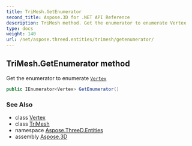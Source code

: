 ```yaml
---
title: TriMesh.GetEnumerator
second_title: Aspose.3D for .NET API Reference
description: TriMesh method. Get the enumerator to enumerate Vertex
type: docs
weight: 140
url: /net/aspose.threed.entities/trimesh/getenumerator/
---
```

## TriMesh.GetEnumerator method

Get the enumerator to enumerate [`Vertex`](../../../aspose.threed.utilities/vertex/)

```csharp
public IEnumerator<Vertex> GetEnumerator()
```

### See Also

* class [Vertex](../../../aspose.threed.utilities/vertex/)
* class [TriMesh](../)
* namespace [Aspose.ThreeD.Entities](../../../aspose.threed.entities/)
* assembly [Aspose.3D](../../../)


